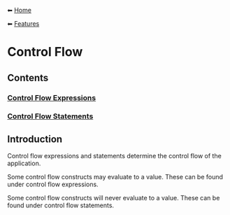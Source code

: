 ⬅ [Home](/mamba_doc/README.md)

⬅ [Features](/mamba_doc/features/README.md)

# Control Flow

## Contents 

### [Control Flow Expressions](/mamba_doc/features/control_flow/control_flow_expression.md)
### [Control Flow Statements](/mamba_doc/features/control_flow/control_flow_statement.md)

## Introduction

Control flow expressions and statements determine the control flow of the application.

Some control flow constructs may evaluate to a value.
These can be found under control flow expressions.

Some control flow constructs will never evaluate to a value.
These can be found under control flow statements.
